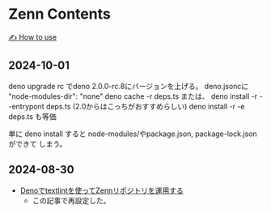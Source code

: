# Zenn Contents

[✍️ How to use](https://zenn.dev/zenn/articles/zenn-cli-guide)

## 2024-10-01

deno upgrade rc でdeno 2.0.0-rc.8にバージョンを上げる。
deno.jsoncに "node-modules-dir": "none"
deno cache -r deps.ts 
または、
deno install -r --entrypont deps.ts (2.0からはこっちがおすすめらしい)
deno install -r -e deps.ts も等価

単に deno install すると node-modules/やpackage.json, package-lock.jsonができて
しまう。

## 2024-08-30

- [Denoでtextlintを使ってZennリポジトリを運用する](https://zenn.dev/estra/articles/deno-textlint-zenn)
  - この記事で再設定した。

